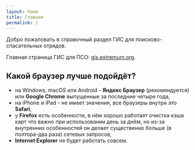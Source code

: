 ```yaml
---
layout: home
title: Главная
permalink: /
---
```


Добро пожаловать в справочный раздел ГИС для поисково-спасательных отрядов.

Главная страница ГИС для ПСО: [gis.extremum.org](https://gis.extremum.org).

## Какой браузер лучше подойдёт?
- на Windows, macOS или Android - **Яндекс Браузер** (рекомендуется) или **Google Chrome** выпущенные за последние четыре года,
- на iPhone и iPad - не имеет значения, все браузеры внутри это **Safari**,
- у **Firefox** есть особенности, в нём хорошо работает очистка кэша карт что важно при использовании день за днём, но из-за внутренних особенностей он делает существенно больше (в полтора-два раза) сетевых запросов,
- **Internet Explorer** не будет работать совсем.
